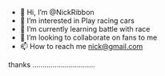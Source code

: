 - 👋 Hi, I’m @NickRibbon
- 👀 I’m interested in Play racing cars
- 🌱 I’m currently learning battle with race
- 💞️ I’m looking to collaborate on fans  to me 
- 📫 How to reach me nick@gmail.com

<!---
NickRibbon/NickRibbon is a ✨ special ✨ repository because its `README.md` (this file) appears on your GitHub profile.
You can click the Preview link to take a look at your changes.
--->

thanks
...............................
